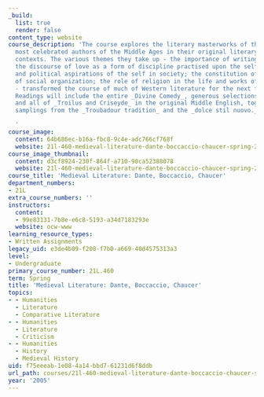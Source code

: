 ```yaml
---
_build:
  list: true
  render: false
content_type: website
course_description: 'The course explores the literary masterworks of three of the
  most celebrated authors of the Middle Ages in their original literary and historical
  contexts. The various themes they take up - the importance of writing in the vernacular;
  the discourse of love as a form of discipline practised upon the self; the personal
  and political aspirations of the self in society; the constitution of ideal forms
  of social organization; the role of religion in the life and works of lay authors
  - transformed the course of much of Western literature for the next five centuries.
  Readings will include the entire _Divine Comedy_, generous selections from the _Decameron_,
  and all of _Troilus and Criseyde_ in the original Middle English, together with
  samplings from the _Troubadour tradition_ and the _dolce stil nuovo._

  '
course_image:
  content: 64b686ec-b16a-fbc8-9c4e-adc766cf768f
  website: 21l-460-medieval-literature-dante-boccaccio-chaucer-spring-2005
course_image_thumbnail:
  content: d3cf8924-230f-864f-a710-90ca52388078
  website: 21l-460-medieval-literature-dante-boccaccio-chaucer-spring-2005
course_title: 'Medieval Literature: Dante, Boccaccio, Chaucer'
department_numbers:
- 21L
extra_course_numbers: ''
instructors:
  content:
  - 99e83131-7b8e-e6c8-5193-a34d7183293e
  website: ocw-www
learning_resource_types:
- Written Assignments
legacy_uid: e3de4b09-f208-f7b0-a669-40d4575313a3
level:
- Undergraduate
primary_course_number: 21L.460
term: Spring
title: 'Medieval Literature: Dante, Boccaccio, Chaucer'
topics:
- - Humanities
  - Literature
  - Comparative Literature
- - Humanities
  - Literature
  - Criticism
- - Humanities
  - History
  - Medieval History
uid: f75eeeab-1e08-4a14-bbd7-61231d6f8ddb
url_path: courses/21l-460-medieval-literature-dante-boccaccio-chaucer-spring-2005
year: '2005'
---
```

